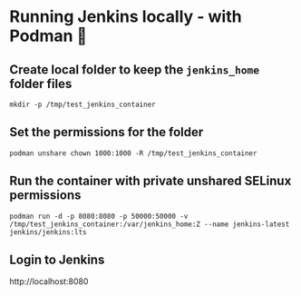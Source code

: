 # Running Jenkins locally - with Podman :muscle:

## Create local folder to keep the `jenkins_home` folder files

```
mkdir -p /tmp/test_jenkins_container
```

## Set the permissions for the folder

```
podman unshare chown 1000:1000 -R /tmp/test_jenkins_container
```

## Run the container with private unshared SELinux permissions

```
podman run -d -p 8080:8080 -p 50000:50000 -v /tmp/test_jenkins_container:/var/jenkins_home:Z --name jenkins-latest jenkins/jenkins:lts
```

## Login to Jenkins

http://localhost:8080
